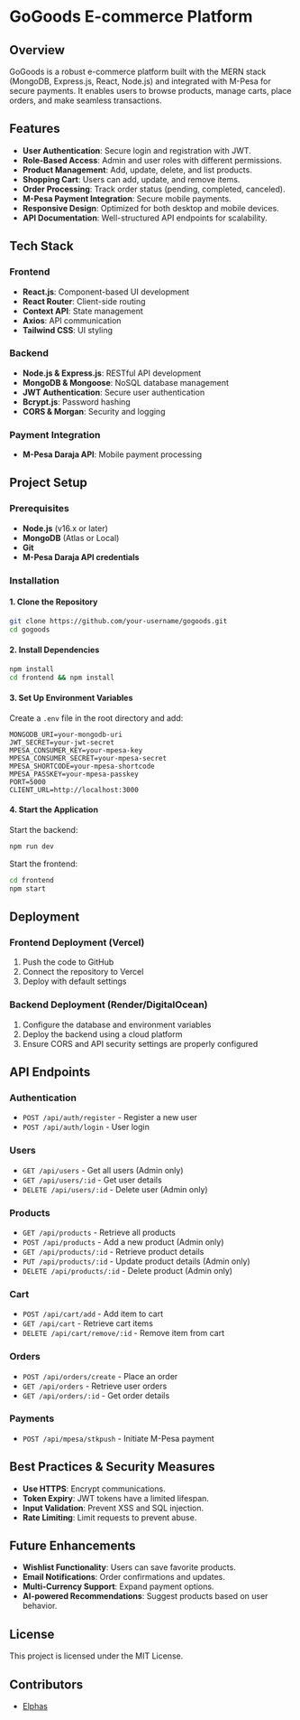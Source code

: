 # GoGoods E-commerce Platform

## Overview
GoGoods is a robust e-commerce platform built with the MERN stack (MongoDB, Express.js, React, Node.js) and integrated with M-Pesa for secure payments. It enables users to browse products, manage carts, place orders, and make seamless transactions.

## Features
- **User Authentication**: Secure login and registration with JWT.
- **Role-Based Access**: Admin and user roles with different permissions.
- **Product Management**: Add, update, delete, and list products.
- **Shopping Cart**: Users can add, update, and remove items.
- **Order Processing**: Track order status (pending, completed, canceled).
- **M-Pesa Payment Integration**: Secure mobile payments.
- **Responsive Design**: Optimized for both desktop and mobile devices.
- **API Documentation**: Well-structured API endpoints for scalability.

## Tech Stack
### Frontend
- **React.js**: Component-based UI development
- **React Router**: Client-side routing
- **Context API**: State management
- **Axios**: API communication
- **Tailwind CSS**: UI styling

### Backend
- **Node.js & Express.js**: RESTful API development
- **MongoDB & Mongoose**: NoSQL database management
- **JWT Authentication**: Secure user authentication
- **Bcrypt.js**: Password hashing
- **CORS & Morgan**: Security and logging

### Payment Integration
- **M-Pesa Daraja API**: Mobile payment processing

## Project Setup

### Prerequisites
- **Node.js** (v16.x or later)
- **MongoDB** (Atlas or Local)
- **Git**
- **M-Pesa Daraja API credentials**

### Installation
#### 1. Clone the Repository
```sh
git clone https://github.com/your-username/gogoods.git
cd gogoods
```

#### 2. Install Dependencies
```sh
npm install
cd frontend && npm install
```

#### 3. Set Up Environment Variables
Create a `.env` file in the root directory and add:
```env
MONGODB_URI=your-mongodb-uri
JWT_SECRET=your-jwt-secret
MPESA_CONSUMER_KEY=your-mpesa-key
MPESA_CONSUMER_SECRET=your-mpesa-secret
MPESA_SHORTCODE=your-mpesa-shortcode
MPESA_PASSKEY=your-mpesa-passkey
PORT=5000
CLIENT_URL=http://localhost:3000
```

#### 4. Start the Application
Start the backend:
```sh
npm run dev
```

Start the frontend:
```sh
cd frontend
npm start
```

## Deployment
### Frontend Deployment (Vercel)
1. Push the code to GitHub
2. Connect the repository to Vercel
3. Deploy with default settings

### Backend Deployment (Render/DigitalOcean)
1. Configure the database and environment variables
2. Deploy the backend using a cloud platform
3. Ensure CORS and API security settings are properly configured

## API Endpoints
### Authentication
- `POST /api/auth/register` - Register a new user
- `POST /api/auth/login` - User login

### Users
- `GET /api/users` - Get all users (Admin only)
- `GET /api/users/:id` - Get user details
- `DELETE /api/users/:id` - Delete user (Admin only)

### Products
- `GET /api/products` - Retrieve all products
- `POST /api/products` - Add a new product (Admin only)
- `GET /api/products/:id` - Retrieve product details
- `PUT /api/products/:id` - Update product details (Admin only)
- `DELETE /api/products/:id` - Delete product (Admin only)

### Cart
- `POST /api/cart/add` - Add item to cart
- `GET /api/cart` - Retrieve cart items
- `DELETE /api/cart/remove/:id` - Remove item from cart

### Orders
- `POST /api/orders/create` - Place an order
- `GET /api/orders` - Retrieve user orders
- `GET /api/orders/:id` - Get order details

### Payments
- `POST /api/mpesa/stkpush` - Initiate M-Pesa payment

## Best Practices & Security Measures
- **Use HTTPS**: Encrypt communications.
- **Token Expiry**: JWT tokens have a limited lifespan.
- **Input Validation**: Prevent XSS and SQL injection.
- **Rate Limiting**: Limit requests to prevent abuse.

## Future Enhancements
- **Wishlist Functionality**: Users can save favorite products.
- **Email Notifications**: Order confirmations and updates.
- **Multi-Currency Support**: Expand payment options.
- **AI-powered Recommendations**: Suggest products based on user behavior.

## License
This project is licensed under the MIT License.

## Contributors
- [Elphas](https://github.com/elphas-simiyu)

